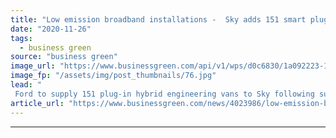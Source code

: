 ```yaml
---
title: "Low emission broadband installations -  Sky adds 151 smart plug-in hybrid vans to engineering fleet"
date: "2020-11-26"
tags: 
  - business green
source: "business green"
image_url: "https://www.businessgreen.com/api/v1/wps/d0c6830/1a092223-1c74-4a6f-9ba3-fe3cd2591dc2/3/Hybrid-Sky-Engineer-Van-2020-0009-185x114.jpg"
image_fp: "/assets/img/post_thumbnails/76.jpg"
lead: "
 Ford to supply 151 plug-in hybrid engineering vans to Sky following successful 12-month trial of prototype featuring geo-fencing technology that switches to electric mode in low emission areas ..."
article_url: "https://www.businessgreen.com/news/4023986/low-emission-broadband-installations-sky-adds-151-smart-plug-hybrid-vans-engineering-fleet"
---
```


---
